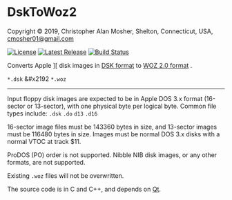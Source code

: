 # DskToWoz2

Copyright © 2019, Christopher Alan Mosher, Shelton, Connecticut, USA, <cmosher01@gmail.com>

[![License](https://img.shields.io/github/license/cmosher01/DskToWoz2.svg)](https://www.gnu.org/licenses/gpl.html)
[![Latest Release](https://img.shields.io/github/release-pre/cmosher01/DskToWoz2.svg)](https://github.com/cmosher01/DskToWoz2/releases/latest)
[![Build Status](https://travis-ci.com/cmosher01/DskToWoz2.svg?branch=master)](https://travis-ci.com/cmosher01/DskToWoz2)

Converts Apple ][ disk images in
[DSK format](http://apple2.org.za/gswv/a2zine/faqs/Csa2FLUTILS.html#006) to
[WOZ 2.0 format](https://applesaucefdc.com/woz/reference2/) .

`*.dsk` &#x2192 `*.woz`

---

Input floppy disk images are expected to be in Apple DOS 3.x format (16-sector or 13-sector),
with one physical byte per logical byte. Common file types include: `.dsk` `.do` `d13` `.d16`

16-sector image files must be 143360 bytes in size, and 13-sector images must be 116480 bytes in size.
Images must be normal DOS 3.x disks with a normal VTOC at track $11.

ProDOS (PO) order is not supported. Nibble NIB disk images, or any other formats, are not supported.

Existing `.woz` files will not be overwritten.

The source code is in C and C++, and depends on [Qt](https://doc.qt.io/qt-5/gettingstarted.html).
